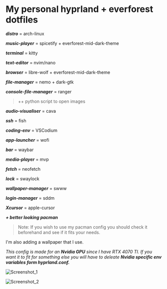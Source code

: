 # **My personal hyprland + everforest dotfiles**

**_distro_** = arch-linux

**_music-player_** = spicetify + everforest-mid-dark-theme

**_terminal_** = kitty

**_text-editor_** = nvim/nano

**_browser_** = libre-wolf + everforest-mid-dark-theme

**_file-manager_** = nemo + dark-gtk

**_console-file-manager_** = ranger 
> ++ python script to open images

**_audio-visualiser_** = cava

**_ssh_** = fish

**_coding-env_** = VSCodium

**_app-launcher_** = wofi

**_bar_** = waybar

**_media-player_** = mvp

**_fetch_** = neofetch

**_lock_** = swaylock

**_wallpaper-manager_** = swww

**_login-manager_** = sddm

**_Xcursor_** = apple-cursor

**_+ better looking pacman_**
> Note: If you wish to use my pacman config you should check it beforehand and see if it fits your needs.

I'm also adding a wallpaper that I use.

_This config is made for an **Nvidia GPU** since I have RTX 4070 TI. If you want it to fit for something else you will have to deleate **Nvidia specific env variables form hyprland.conf.**_

![Screenshot_1](https://i.imgur.com/8P3FqPo.png)

![Screenshot_2](https://i.imgur.com/casbR02.png)
